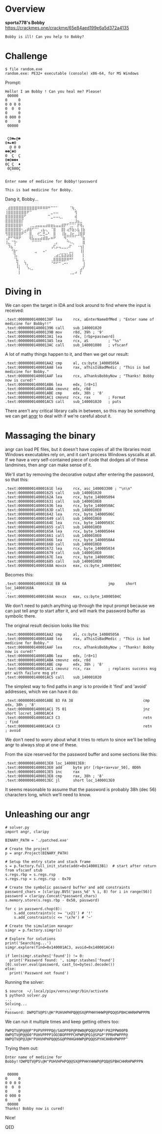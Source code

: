 # Overview

**sporta778's Bobby**  
<https://crackmes.one/crackme/65e84aed199e6a5d372a4135>

```
Bobby is ill! Can you help to Bobby?
```

# Challenge

```
$ file random.exe
random.exe: PE32+ executable (console) x86-64, for MS Windows
```

Prompt:
```
Hello! I am Bobby ! Can you heal me? Please!
 00000
0     0
0 0 0 0
0  0  0
0     0
0 000 0
0     0
 00000


 Ç0☻►@☻
0♦►☻0
  @ 0 0
☻☻Ç☻0
0  Ç  Ç
0☻0☻☻♦
0Ç Ç  ♦
 0Ç000Ç


Enter name of medicine for Bobby!!password

This is bad medicine for Bobby.
```

Dang it, Bobby...
```
⢀⣾⣿⣿⣿⣿⣿⣿⣿⣿⣿⣿⠿⠿⠿⠿⠛⠉⠉⠁⠀⠀⠀⠀⠈⢷⡀⠀⠀⠀
⢸⣿⣿⣿⣿⣿⣿⣿⠟⠉⠀⠀⠀⠀⠀⠀⠀⣀⠤⠤⠀⠀⠀⠀⠀⠀⢻⠀⠀⠀
⣿⣿⣿⣿⣿⣿⣿⠋⠀⠀⠀⠀⠀⠀⠀⠀⠉⣀⠤⠤⢄⡀⠀⠀⠀⠀⢾⠀⠀⠀
⣿⣿⣿⣿⣿⣿⡏⠀⠀⠀⠀⠀⠀⠀⠀⠀⠀⠀⠀⠀⠀⠀⠀⠀⣀⣀⣸⣦⣀⠀
⣿⣿⣿⣿⣿⣿⠇⠀⠀⢀⣀⣠⣤⣤⣤⣴⣶⣶⣦⣤⣤⣾⡟⠋⢉⡉⠁⡟⢿⡄
⣿⣿⣿⣿⣿⣿⢂⣠⡾⣿⠋⠉⠁⢠⣦⢄⠀⠈⣿⠀⠀⣿⡇⢴⡻⣷⡢⣧⢸⣷
⢻⣿⣿⣿⣿⣿⠟⠉⠀⣿⡀⠀⢞⣁⣛⠤⠃⠀⣿⠀⠀⢸⣷⣀⣸⣖⣀⣸⣿⡿
⢠⡟⠋⠻⠿⠟⠀⠀⠀⢿⣧⣤⣤⣴⣾⣿⡤⠶⠟⠀⠀⠀⠻⡉⠉⠉⠁⠀⠈⣷
⢸⣄⠈⢹⠂⠀⠀⠀⠀⠀⠉⠉⠉⠁⠀⠀⠀⠀⢀⡄⠀⠀⠀⠙⠢⢄⠀⠀⠀⣿
⠀⠹⣦⠈⠀⠀⠀⠀⠀⠀⠀⠀⠀⠀⠀⠀⠀⢠⢏⡤⢤⣀⣀⡠⠏⠀⠀⠐⢲⡇
⠀⠀⠘⣷⠂⠀⠀⠀⠀⠀⠀⣀⠀⠀⠤⠂⠀⠀⠀⠀⠀⠀⠀⠀⣀⡀⠀⠀⢸⡇
⠀⠀⠀⢹⡄⠀⠀⠀⠀⠀⠀⠀⠀⠀⠀⠀⠀⠀⢀⣴⣊⣯⣽⣵⣷⡇⠀⠀⠀⡇
⠀⠀⠀⠈⣧⠀⠀⡀⠀⠀⠀⠀⠀⠀⠀⠀⠀⢀⣿⣿⣿⣿⡿⠿⠛⠃⠀⠀⠀⣇
⠀⠀⠀⠀⢹⡀⠀⠹⡄⠀⠀⠀⠀⠀⠀⠀⠀⠈⠛⠋⠉⠠⠒⠂⠀⠀⠀⠀⠀⢸
⠀⠀⠀⠀⠘⡇⠀⠀⠱⢄⡀⠀⠀⠀⠀⠀⠀⠀⠀⠀⠀⠀⠀⠀⠀⠀⠀⠀⣠⠏
⠀⠀⠀⠀⠀⡇⠀⠀⠀⠀⠀⠀⠀⠀⠀⠀⠀⠀⠀⠀⠀⠀⠀⠀⢀⣀⠴⠀⡏
```

# Diving in

We can open the target in IDA and look around to find where the input is received:
```
.text:000000014000138F lea     rcx, aEnterNameOfMed ; "Enter name of medicine for Bobby!!"
.text:0000000140001396 call    sub_140001020
.text:000000014000139B mov     r8d, 39h ; '9'
.text:00000001400013A1 lea     rdx, [rbp+password]
.text:00000001400013A5 lea     rcx, aS         ; "%s"
.text:00000001400013AC call    sub_140001080   ; vfscanf
```

A lot of mathy things happen to it, and then we get our result:
```
.text:0000000140001AA2 cmp     al, cs:byte_14000505A
.text:0000000140001AA8 lea     rax, aThisIsBadMedic ; "This is bad medicine for Bobby."
.text:0000000140001AAF lea     rcx, aThanksBobbyNow ; "Thanks! Bobby now is cured!"
.text:0000000140001AB6 lea     edx, [r8+1]
.text:0000000140001ABA cmovnz  edx, r8d
.text:0000000140001ABE cmp     edx, 38h ; '8'
.text:0000000140001AC1 cmovnz  rcx, rax        ; Format
.text:0000000140001AC5 call    sub_140001020   ; puts
```

There aren't any critical library calls in between, so this may be something we can get [angr](https://angr.io/) to deal with if we're careful about it.

# Massaging the binary

angr can load PE files, but it doesn't have copies of all the libraries most Windows executables rely on, and it can't process Windows syscalls at all.  If we have a very self-contained piece of code that dodges all of these landmines, then angr can make sense of it.

We'll start by removing the decorative output after entering the password, so that this:
```
.text:000000014000161E lea     rcx, asc_140003300 ; "\n\n"
.text:0000000140001625 call    sub_140001020
.text:000000014000162A lea     rcx, byte_140005094
.text:0000000140001631 call    sub_1400010E0
.text:0000000140001636 lea     rcx, byte_1400050AC
.text:000000014000163D call    sub_1400010E0
.text:0000000140001642 lea     rcx, byte_14000506C
.text:0000000140001649 call    sub_1400010E0
.text:000000014000164E lea     rcx, byte_14000503C
.text:0000000140001655 call    sub_1400010E0
.text:000000014000165A lea     rcx, byte_140005044
.text:0000000140001661 call    sub_1400010E0
.text:0000000140001666 lea     rcx, byte_1400050A4
.text:000000014000166D call    sub_1400010E0
.text:0000000140001672 lea     rcx, byte_140005034
.text:0000000140001679 call    sub_1400010E0
.text:000000014000167E lea     rcx, byte_14000508C
.text:0000000140001685 call    sub_1400010E0
.text:000000014000168A movzx   eax, cs:byte_14000504C
```

Becomes this:
```
.text:000000014000161E EB 6A                   jmp     short loc_14000168A
...
.text:000000014000168A movzx   eax, cs:byte_14000504C
```

We don't need to patch anything up through the input prompt because we can just tell angr to start after it, and will mark the password buffer as symbolic there.

The original result decision looks like this:
```
.text:0000000140001AA2 cmp     al, cs:byte_14000505A
.text:0000000140001AA8 lea     rax, aThisIsBadMedic ; "This is bad medicine for Bobby."
.text:0000000140001AAF lea     rcx, aThanksBobbyNow ; "Thanks! Bobby now is cured!"
.text:0000000140001AB6 lea     edx, [r8+1]
.text:0000000140001ABA cmovnz  edx, r8d
.text:0000000140001ABE cmp     edx, 38h ; '8'
.text:0000000140001AC1 cmovnz  rcx, rax        ; replaces success msg ptr with failure msg ptr
.text:0000000140001AC5 call    sub_140001020
```

The simplest way to find paths in angr is to provide it 'find' and 'avoid' addresses, which we can have it do:
```
.text:0000000140001ABE 83 FA 38                                cmp     edx, 38h ; '8'
.text:0000000140001AC1 75 01                                   jnz     short locret_140001AC4
.text:0000000140001AC3 C3                                      retn        ; find
.text:0000000140001AC4 C3                                      retn        ; avoid
```

We don't need to worry about what it tries to return to since we'll be telling angr to always stop at one of these.

From the size reserved for the password buffer and some sections like this:
```
.text:00000001400013E0 loc_1400013E0:
.text:00000001400013E0 add     byte ptr [rbp+rax+var_50], 0D0h
.text:00000001400013E5 inc     rax
.text:00000001400013E8 cmp     rax, 38h ; '8'
.text:00000001400013EC jl      short loc_1400013E0
```

It seems reasonable to assume that the password is probably 38h (dec 56) characters long, which we'll need to know.

# Unleashing our angr

```
# solver.py
import angr, claripy

BINARY_PATH = './patched.exe'

# Create the project
p = angr.Project(BINARY_PATH)

# Setup the entry state and stack frame
s = p.factory.full_init_state(addr=0x1400013B1)  # start after return from vfscanf stub
s.regs.rbp = s.regs.rsp
s.regs.rsp = s.regs.rsp - 0x70

# Create the symbolic password buffer and add constraints
password_chars = [claripy.BVS('pass_%d' % i, 8) for i in range(56)]
password = claripy.Concat(*password_chars)
s.memory.store(s.regs.rbp - 0x50, password)

for c in password.chop(8):
    s.add_constraints(c >= '\x21') # '!'
    s.add_constraints(c <= '\x7e') # '~'

# Create the simulation manager
simgr = p.factory.simgr(s)

# Explore for solutions
print('Searching...')
simgr.explore(find=0x140001AC3, avoid=0x140001AC4)

if len(simgr.stashes['found']) != 0:
  print('Password found: ', simgr.stashes['found'][0].solver.eval(password, cast_to=bytes).decode())
else:
  print('Password not found')

```

Running the solver:
```
$ source  ~/.local/pipx/venvs/angr/bin/activate
$ python3 solver.py
...
Solving...
...
Password: DWPQTV@PS\@H"PUHVHPHPQ@@SX@PPHHYHHWP@PQQ@SPBHCHHRHPWPPPN
```

We can run it multiple times and keep getting others too:
```
PWPQTV@P@@@P"PUPVPPPPQ@/SAOPP0P@P0W0@PQQ@SPAP!P02PPW00PB
0WPQTV@P@@O0"PUHVPPPP1OO3BOPPPPCHPWP@PQ1@SP&P"PPRHPWPPP@
HWPQTV@P@J@H"PUHVHPHPQ@@SG@PPHHGHHWP@PQQ@SPYHCHHRHPWPPP^
```

Trying them out:
```
Enter name of medicine for Bobby!!DWPQTV@PS\@H"PUHVHPHPQ@@SX@PPHHYHHWP@PQQ@SPBHCHHRHPWPPPN


 00000
0     0
0 0 0 0
0  0  0
0     0
0 000 0
0     0
 00000
Thanks! Bobby now is cured!
```

Nice!

QED
